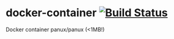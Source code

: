 # docker-container [![Build Status](https://travis-ci.org/panux/docker-container.svg?branch=master)](https://travis-ci.org/panux/docker-container)
Docker container panux/panux (&lt;1MB!)
